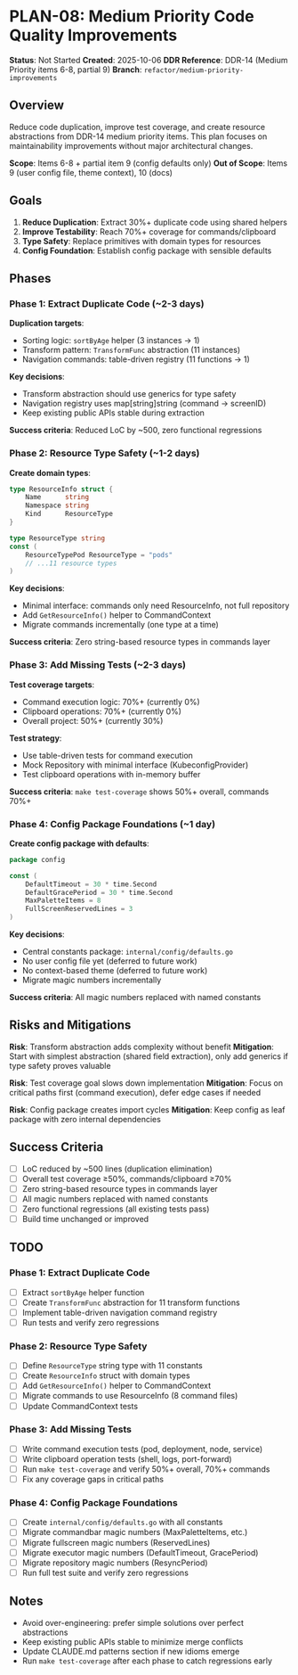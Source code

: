 # PLAN-08: Medium Priority Code Quality Improvements

**Status**: Not Started
**Created**: 2025-10-06
**DDR Reference**: DDR-14 (Medium Priority items 6-8, partial 9)
**Branch**: `refactor/medium-priority-improvements`

## Overview

Reduce code duplication, improve test coverage, and create resource
abstractions from DDR-14 medium priority items. This plan focuses on
maintainability improvements without major architectural changes.

**Scope**: Items 6-8 + partial item 9 (config defaults only)
**Out of Scope**: Items 9 (user config file, theme context), 10 (docs)

## Goals

1. **Reduce Duplication**: Extract 30%+ duplicate code using shared helpers
2. **Improve Testability**: Reach 70%+ coverage for commands/clipboard
3. **Type Safety**: Replace primitives with domain types for resources
4. **Config Foundation**: Establish config package with sensible defaults

## Phases

### Phase 1: Extract Duplicate Code (~2-3 days)

**Duplication targets**:
- Sorting logic: `sortByAge` helper (3 instances → 1)
- Transform pattern: `TransformFunc` abstraction (11 instances)
- Navigation commands: table-driven registry (11 functions → 1)

**Key decisions**:
- Transform abstraction should use generics for type safety
- Navigation registry uses map[string]string (command → screenID)
- Keep existing public APIs stable during extraction

**Success criteria**: Reduced LoC by ~500, zero functional regressions

### Phase 2: Resource Type Safety (~1-2 days)

**Create domain types**:
```go
type ResourceInfo struct {
    Name      string
    Namespace string
    Kind      ResourceType
}

type ResourceType string
const (
    ResourceTypePod ResourceType = "pods"
    // ...11 resource types
)
```

**Key decisions**:
- Minimal interface: commands only need ResourceInfo, not full repository
- Add `GetResourceInfo()` helper to CommandContext
- Migrate commands incrementally (one type at a time)

**Success criteria**: Zero string-based resource types in commands layer

### Phase 3: Add Missing Tests (~2-3 days)

**Test coverage targets**:
- Command execution logic: 70%+ (currently 0%)
- Clipboard operations: 70%+ (currently 0%)
- Overall project: 50%+ (currently 30%)

**Test strategy**:
- Use table-driven tests for command execution
- Mock Repository with minimal interface (KubeconfigProvider)
- Test clipboard operations with in-memory buffer

**Success criteria**: `make test-coverage` shows 50%+ overall, commands 70%+

### Phase 4: Config Package Foundations (~1 day)

**Create config package with defaults**:
```go
package config

const (
    DefaultTimeout = 30 * time.Second
    DefaultGracePeriod = 30 * time.Second
    MaxPaletteItems = 8
    FullScreenReservedLines = 3
)
```

**Key decisions**:
- Central constants package: `internal/config/defaults.go`
- No user config file yet (deferred to future work)
- No context-based theme (deferred to future work)
- Migrate magic numbers incrementally

**Success criteria**: All magic numbers replaced with named constants

## Risks and Mitigations

**Risk**: Transform abstraction adds complexity without benefit
**Mitigation**: Start with simplest abstraction (shared field extraction),
only add generics if type safety proves valuable

**Risk**: Test coverage goal slows down implementation
**Mitigation**: Focus on critical paths first (command execution), defer
edge cases if needed

**Risk**: Config package creates import cycles
**Mitigation**: Keep config as leaf package with zero internal dependencies

## Success Criteria

- [ ] LoC reduced by ~500 lines (duplication elimination)
- [ ] Overall test coverage ≥50%, commands/clipboard ≥70%
- [ ] Zero string-based resource types in commands layer
- [ ] All magic numbers replaced with named constants
- [ ] Zero functional regressions (all existing tests pass)
- [ ] Build time unchanged or improved

## TODO

### Phase 1: Extract Duplicate Code
- [ ] Extract `sortByAge` helper function
- [ ] Create `TransformFunc` abstraction for 11 transform functions
- [ ] Implement table-driven navigation command registry
- [ ] Run tests and verify zero regressions

### Phase 2: Resource Type Safety
- [ ] Define `ResourceType` string type with 11 constants
- [ ] Create `ResourceInfo` struct with domain types
- [ ] Add `GetResourceInfo()` helper to CommandContext
- [ ] Migrate commands to use ResourceInfo (8 command files)
- [ ] Update CommandContext tests

### Phase 3: Add Missing Tests
- [ ] Write command execution tests (pod, deployment, node, service)
- [ ] Write clipboard operation tests (shell, logs, port-forward)
- [ ] Run `make test-coverage` and verify 50%+ overall, 70%+ commands
- [ ] Fix any coverage gaps in critical paths

### Phase 4: Config Package Foundations
- [ ] Create `internal/config/defaults.go` with all constants
- [ ] Migrate commandbar magic numbers (MaxPaletteItems, etc.)
- [ ] Migrate fullscreen magic numbers (ReservedLines)
- [ ] Migrate executor magic numbers (DefaultTimeout, GracePeriod)
- [ ] Migrate repository magic numbers (ResyncPeriod)
- [ ] Run full test suite and verify zero regressions

## Notes

- Avoid over-engineering: prefer simple solutions over perfect abstractions
- Keep existing public APIs stable to minimize merge conflicts
- Update CLAUDE.md patterns section if new idioms emerge
- Run `make test-coverage` after each phase to catch regressions early
